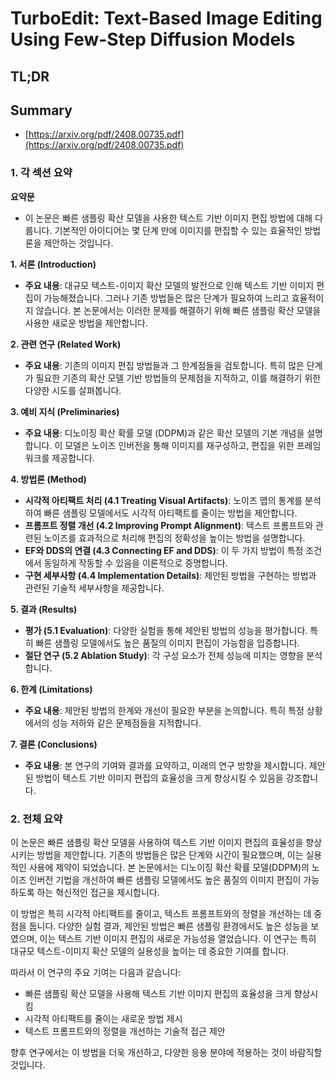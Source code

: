 # TurboEdit: Text-Based Image Editing Using Few-Step Diffusion Models
## TL;DR
## Summary
- [https://arxiv.org/pdf/2408.00735.pdf](https://arxiv.org/pdf/2408.00735.pdf)

### 1. 각 섹션 요약

**요약문**
- 이 논문은 빠른 샘플링 확산 모델을 사용한 텍스트 기반 이미지 편집 방법에 대해 다룹니다. 기본적인 아이디어는 몇 단계 만에 이미지를 편집할 수 있는 효율적인 방법론을 제안하는 것입니다.

**1. 서론 (Introduction)**
- **주요 내용**: 대규모 텍스트-이미지 확산 모델의 발전으로 인해 텍스트 기반 이미지 편집이 가능해졌습니다. 그러나 기존 방법들은 많은 단계가 필요하여 느리고 효율적이지 않습니다. 본 논문에서는 이러한 문제를 해결하기 위해 빠른 샘플링 확산 모델을 사용한 새로운 방법을 제안합니다.

**2. 관련 연구 (Related Work)**
- **주요 내용**: 기존의 이미지 편집 방법들과 그 한계점들을 검토합니다. 특히 많은 단계가 필요한 기존의 확산 모델 기반 방법들의 문제점을 지적하고, 이를 해결하기 위한 다양한 시도를 살펴봅니다.

**3. 예비 지식 (Preliminaries)**
- **주요 내용**: 디노이징 확산 확률 모델 (DDPM)과 같은 확산 모델의 기본 개념을 설명합니다. 이 모델은 노이즈 인버전을 통해 이미지를 재구성하고, 편집을 위한 프레임워크를 제공합니다.

**4. 방법론 (Method)**
- **시각적 아티팩트 처리 (4.1 Treating Visual Artifacts)**: 노이즈 맵의 통계를 분석하여 빠른 샘플링 모델에서도 시각적 아티팩트를 줄이는 방법을 제안합니다.
- **프롬프트 정렬 개선 (4.2 Improving Prompt Alignment)**: 텍스트 프롬프트와 관련된 노이즈를 효과적으로 처리해 편집의 정확성을 높이는 방법을 설명합니다.
- **EF와 DDS의 연결 (4.3 Connecting EF and DDS)**: 이 두 가지 방법이 특정 조건에서 동일하게 작동할 수 있음을 이론적으로 증명합니다.
- **구현 세부사항 (4.4 Implementation Details)**: 제안된 방법을 구현하는 방법과 관련된 기술적 세부사항을 제공합니다.

**5. 결과 (Results)**
- **평가 (5.1 Evaluation)**: 다양한 실험을 통해 제안된 방법의 성능을 평가합니다. 특히 빠른 샘플링 모델에서도 높은 품질의 이미지 편집이 가능함을 입증합니다.
- **절단 연구 (5.2 Ablation Study)**: 각 구성 요소가 전체 성능에 미치는 영향을 분석합니다.

**6. 한계 (Limitations)**
- **주요 내용**: 제안된 방법의 한계와 개선이 필요한 부분을 논의합니다. 특히 특정 상황에서의 성능 저하와 같은 문제점들을 지적합니다.

**7. 결론 (Conclusions)**
- **주요 내용**: 본 연구의 기여와 결과를 요약하고, 미래의 연구 방향을 제시합니다. 제안된 방법이 텍스트 기반 이미지 편집의 효율성을 크게 향상시킬 수 있음을 강조합니다.

### 2. 전체 요약

이 논문은 빠른 샘플링 확산 모델을 사용하여 텍스트 기반 이미지 편집의 효율성을 향상시키는 방법을 제안합니다. 기존의 방법들은 많은 단계와 시간이 필요했으며, 이는 실용적인 사용에 제약이 되었습니다. 본 논문에서는 디노이징 확산 확률 모델(DDPM)의 노이즈 인버전 기법을 개선하여 빠른 샘플링 모델에서도 높은 품질의 이미지 편집이 가능하도록 하는 혁신적인 접근을 제시합니다.

이 방법은 특히 시각적 아티팩트를 줄이고, 텍스트 프롬프트와의 정렬을 개선하는 데 중점을 둡니다. 다양한 실험 결과, 제안된 방법은 빠른 샘플링 환경에서도 높은 성능을 보였으며, 이는 텍스트 기반 이미지 편집의 새로운 가능성을 열었습니다. 이 연구는 특히 대규모 텍스트-이미지 확산 모델의 실용성을 높이는 데 중요한 기여를 합니다.

따라서 이 연구의 주요 기여는 다음과 같습니다:
- 빠른 샘플링 확산 모델을 사용해 텍스트 기반 이미지 편집의 효율성을 크게 향상시킴
- 시각적 아티팩트를 줄이는 새로운 방법 제시
- 텍스트 프롬프트와의 정렬을 개선하는 기술적 접근 제안

향후 연구에서는 이 방법을 더욱 개선하고, 다양한 응용 분야에 적용하는 것이 바람직할 것입니다.